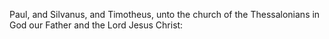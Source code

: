 Paul, and Silvanus, and Timotheus, unto the church of the Thessalonians in God our Father and the Lord Jesus Christ:
